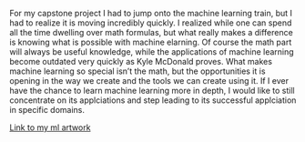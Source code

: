 For my capstone project I had to jump onto the machine learning train, but I had to realize it is moving incredibly quickly. I realized while one can spend all the time dwelling over math formulas, but what really makes a difference is knowing what is possible with machine elarning. Of course the math part will always be useful knowledge, while the applications of machine learning become outdated very quickly as Kyle McDonald proves. What makes machine learning so special isn’t the math, but the opportunities it is opening in the way we create and the tools we can create using it. If I ever have the chance to learn machine learning more in depth, I would like to still concentrate on its applciations and step leading to its successful applciation in specific domains.

[Link to my ml artwork](https://photos.app.goo.gl/koC1Tg4S1IJKK9CS2)
